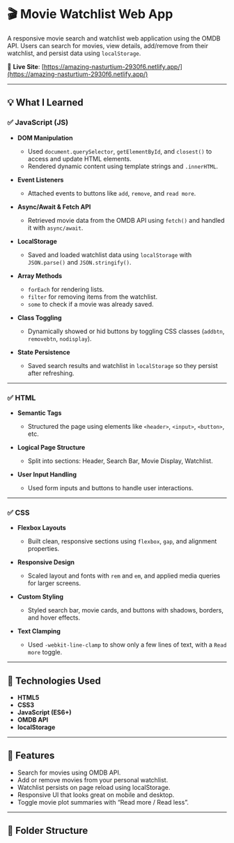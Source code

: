 # 🎬 Movie Watchlist Web App

A responsive movie search and watchlist web application using the OMDB API. Users can search for movies, view details, add/remove from their watchlist, and persist data using `localStorage`.

🔗 **Live Site**: [https://amazing-nasturtium-2930f6.netlify.app/](https://amazing-nasturtium-2930f6.netlify.app/)

---

## 💡 What I Learned

### ✅ JavaScript (JS)

- **DOM Manipulation**  
  - Used `document.querySelector`, `getElementById`, and `closest()` to access and update HTML elements.
  - Rendered dynamic content using template strings and `.innerHTML`.

- **Event Listeners**  
  - Attached events to buttons like `add`, `remove`, and `read more`.

- **Async/Await & Fetch API**  
  - Retrieved movie data from the OMDB API using `fetch()` and handled it with `async/await`.

- **LocalStorage**  
  - Saved and loaded watchlist data using `localStorage` with `JSON.parse()` and `JSON.stringify()`.

- **Array Methods**  
  - `forEach` for rendering lists.
  - `filter` for removing items from the watchlist.
  - `some` to check if a movie was already saved.

- **Class Toggling**  
  - Dynamically showed or hid buttons by toggling CSS classes (`addbtn`, `removebtn`, `nodisplay`).

- **State Persistence**  
  - Saved search results and watchlist in `localStorage` so they persist after refreshing.

---

### ✅ HTML

- **Semantic Tags**  
  - Structured the page using elements like `<header>`, `<input>`, `<button>`, etc.

- **Logical Page Structure**  
  - Split into sections: Header, Search Bar, Movie Display, Watchlist.

- **User Input Handling**  
  - Used form inputs and buttons to handle user interactions.

---

### ✅ CSS

- **Flexbox Layouts**  
  - Built clean, responsive sections using `flexbox`, `gap`, and alignment properties.

- **Responsive Design**  
  - Scaled layout and fonts with `rem` and `em`, and applied media queries for larger screens.

- **Custom Styling**  
  - Styled search bar, movie cards, and buttons with shadows, borders, and hover effects.

- **Text Clamping**  
  - Used `-webkit-line-clamp` to show only a few lines of text, with a `Read more` toggle.

---

## 🔗 Technologies Used

- **HTML5**
- **CSS3**
- **JavaScript (ES6+)**
- **OMDB API**
- **localStorage**

---

## 🚀 Features

- Search for movies using OMDB API.
- Add or remove movies from your personal watchlist.
- Watchlist persists on page reload using localStorage.
- Responsive UI that looks great on mobile and desktop.
- Toggle movie plot summaries with “Read more / Read less”.

---

## 📁 Folder Structure

